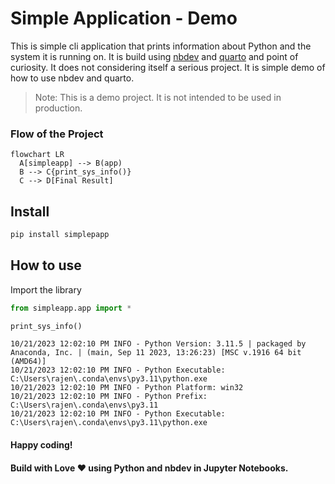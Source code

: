 # Simple Application - Demo

<!-- WARNING: THIS FILE WAS AUTOGENERATED! DO NOT EDIT! -->

This is simple cli application that prints information about Python and
the system it is running on. It is build using
[nbdev](https://nbdev.fast.ai/) and [quarto](https://quarto.org/) and
point of curiosity. It does not considering itself a serious project. It
is simple demo of how to use nbdev and quarto.

> Note: This is a demo project. It is not intended to be used in
> production.

### Flow of the Project

``` mermaid
flowchart LR
  A[simpleapp] --> B(app)
  B --> C{print_sys_info()}
  C --> D[Final Result]
```

## Install

``` sh
pip install simplepapp
```

## How to use

Import the library

``` python
from simpleapp.app import *
```

``` python
print_sys_info()
```

    10/21/2023 12:02:10 PM INFO - Python Version: 3.11.5 | packaged by Anaconda, Inc. | (main, Sep 11 2023, 13:26:23) [MSC v.1916 64 bit (AMD64)]
    10/21/2023 12:02:10 PM INFO - Python Executable: C:\Users\rajen\.conda\envs\py3.11\python.exe
    10/21/2023 12:02:10 PM INFO - Python Platform: win32
    10/21/2023 12:02:10 PM INFO - Python Prefix: C:\Users\rajen\.conda\envs\py3.11
    10/21/2023 12:02:10 PM INFO - Python Executable: C:\Users\rajen\.conda\envs\py3.11\python.exe

#### Happy coding!

#### Build with Love :heart: using Python and nbdev in Jupyter Notebooks.
